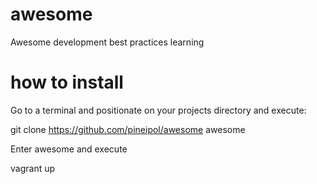 # awesome
Awesome development best practices learning

# how to install
Go to a terminal and positionate on your projects directory and execute:

git clone https://github.com/pineipol/awesome awesome

Enter awesome and execute

vagrant up